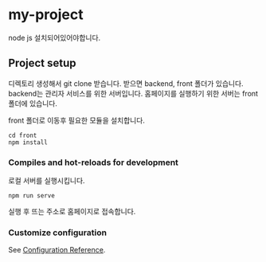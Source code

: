 # my-project

node js 설치되어있어야합니다.

## Project setup
디렉토리 생성해서 git clone 받습니다.
받으면 backend, front 폴더가 있습니다.
backend는 관리자 서비스를 위한 서버입니다.
홈페이지를 실행하기 위한 서버는 front 폴더에 있습니다.

front 폴더로 이동후 필요한 모듈을 설치합니다.

```
cd front
npm install
```

### Compiles and hot-reloads for development
로컬 서버를 실행시킵니다.
```
npm run serve
```

실행 후 뜨는 주소로 홈페이지로 접속합니다.

### Customize configuration
See [Configuration Reference](https://cli.vuejs.org/config/).
